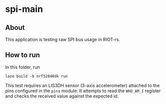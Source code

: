 # spi-main

## About

This application is testing raw SPI bus usage in RIOT-rs.

## How to run

In this folder, run

    laze build -b nrf52840dk run

This test requires an LIS3DH sensor (3-axis accelerometer) attached to the pins configured in the
`pins` module.
It attempts to read the `WHO_AM_I` register and checks the received value against the expected id.
